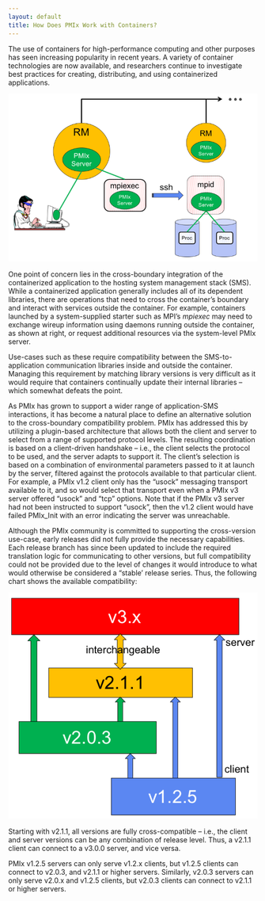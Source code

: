 ```yaml
---
layout: default
title: How Does PMIx Work with Containers?
---
```


The use of containers for high-performance computing and other purposes
has seen increasing popularity in recent years. A variety of container
technologies are now available, and researchers continue to investigate
best practices for creating, distributing, and using containerized
applications.

![Containers Fig](/images/containers.png 'Containers Fig')

One point of concern lies in the cross-boundary integration of the
containerized application to the hosting system management stack (SMS).
While a containerized application generally includes all of its
dependent libraries, there are operations that need to cross the
container’s boundary and interact with services outside the container.
For example, containers launched by a system-supplied starter such as
MPI’s *mpiexec* may need to exchange wireup information using daemons
running outside the container, as shown at right, or request additional
resources via the system-level PMIx server.

Use-cases such as these require compatibility between the
SMS-to-application communication libraries inside and outside the
container. Managing this requirement by matching library versions is
very difficult as it would require that containers continually update
their internal libraries – which somewhat defeats the point.

As PMIx has grown to support a wider range of application-SMS
interactions, it has become a natural place to define an alternative
solution to the cross-boundary compatibility problem. PMIx has addressed
this by utilizing a plugin-based architecture that allows both the
client and server to select from a range of supported protocol levels.
The resulting coordination is based on a client-driven handshake – i.e.,
the client selects the protocol to be used, and the server adapts to
support it. The client’s selection is based on a combination of
environmental parameters passed to it at launch by the server, filtered
against the protocols available to that particular client. For example,
a PMIx v1.2 client only has the “usock” messaging transport available to
it, and so would select that transport even when a PMIx v3 server
offered “usock” and “tcp” options. Note that if the PMIx v3 server had
not been instructed to support “usock”, then the v1.2 client would have
failed PMIx\_Init with an error indicating the server was unreachable.

Although the PMIx community is committed to supporting the cross-version
use-case, early releases did not fully provide the necessary
capabilities. Each release branch has since been updated to include the
required translation logic for communicating to other versions, but full
compatibility could not be provided due to the level of changes it would
introduce to what would otherwise be considered a “stable’ release
series. Thus, the following chart shows the available compatibility:

![Compatibility  Fig](/images/compatibility.png 'Compatibility Fig')

Starting with v2.1.1, all versions are fully cross-compatible – i.e.,
the client and server versions can be any combination of release level.
Thus, a v2.1.1 client can connect to a v3.0.0 server, and vice versa.

PMIx v1.2.5 servers can only serve v1.2.x clients, but v1.2.5 clients
can connect to v2.0.3, and v2.1.1 or higher servers. Similarly, v2.0.3
servers can only serve v2.0.x and v1.2.5 clients, but v2.0.3 clients can
connect to v2.1.1 or higher servers.

